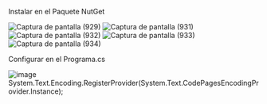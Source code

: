 Instalar en el Paquete NutGet

![Captura de pantalla (929)](https://user-images.githubusercontent.com/76067475/163287412-93798640-d6fa-4d65-a28a-f88a3d31a9e1.png)
![Captura de pantalla (931)](https://user-images.githubusercontent.com/76067475/163287413-67d51a42-069a-488e-a7fb-bc42caf138a3.png)
![Captura de pantalla (932)](https://user-images.githubusercontent.com/76067475/163287423-70387a1d-3c73-49df-9d1f-1dfe3ac1e9a2.png)
![Captura de pantalla (933)](https://user-images.githubusercontent.com/76067475/163287428-43ba1a2b-d60b-4546-ae75-408784ca93ae.png)
![Captura de pantalla (934)](https://user-images.githubusercontent.com/76067475/163287440-26954b96-f187-4299-9d26-7c435a28ba5d.png)

Configurar en el Programa.cs
 
![image](https://user-images.githubusercontent.com/76067475/163286345-381e8b59-54c3-4c9f-8240-4e2b2f17c7dd.png)
System.Text.Encoding.RegisterProvider(System.Text.CodePagesEncodingProvider.Instance);
